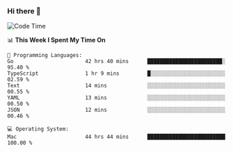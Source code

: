 ### Hi there 👋

<!--
**CrazyCollin/crazycollin** is a ✨ _special_ ✨ repository because its `README.md` (this file) appears on your GitHub profile.

Here are some ideas to get you started:

- 🔭 I’m currently working on ...
- 🌱 I’m currently learning ...
- 👯 I’m looking to collaborate on ...
- 🤔 I’m looking for help with ...
- 💬 Ask me about ...
- 📫 How to reach me: ...
- 😄 Pronouns: ...
- ⚡ Fun fact: ...
-->

<!--START_SECTION:waka-->
![Code Time](http://img.shields.io/badge/Code%20Time-4%2C437%20hrs%2029%20mins-blue)

📊 **This Week I Spent My Time On** 

```text
💬 Programming Languages: 
Go                       42 hrs 40 mins      ████████████████████████░   95.40 % 
TypeScript               1 hr 9 mins         █░░░░░░░░░░░░░░░░░░░░░░░░   02.59 % 
Text                     14 mins             ░░░░░░░░░░░░░░░░░░░░░░░░░   00.55 % 
YAML                     13 mins             ░░░░░░░░░░░░░░░░░░░░░░░░░   00.50 % 
JSON                     12 mins             ░░░░░░░░░░░░░░░░░░░░░░░░░   00.46 % 

💻 Operating System: 
Mac                      44 hrs 44 mins      █████████████████████████   100.00 % 
```


<!--END_SECTION:waka-->
